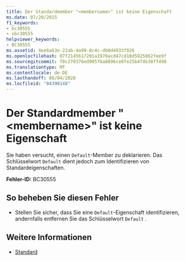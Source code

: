 ```yaml
---
title: Der Standardmember "<membername>" ist keine Eigenschaft
ms.date: 07/20/2015
f1_keywords:
- bc30555
- vbc30555
helpviewer_keywords:
- BC30555
ms.assetid: 4ee6a63e-22ab-4a99-8c4c-db0d4933f026
ms.openlocfilehash: 07f2145617201a1970acd47cd10d5925862fee9f
ms.sourcegitcommit: f8c270376ed905f6a8896ce0fe25b4f4b38ff498
ms.translationtype: MT
ms.contentlocale: de-DE
ms.lasthandoff: 06/04/2020
ms.locfileid: "84390148"
---
```

# <a name="default-member-membername-is-not-a-property"></a>Der Standardmember "\<membername>" ist keine Eigenschaft
Sie haben versucht, einen `Default`-Member zu deklarieren. Das Schlüsselwort `Default` dient jedoch zum Identifizieren von Standardeigenschaften.  
  
 **Fehler-ID:** BC30555  
  
## <a name="to-correct-this-error"></a>So beheben Sie diesen Fehler  
  
- Stellen Sie sicher, dass Sie eine `Default`-Eigenschaft identifizieren, andernfalls entfernen Sie das Schlüsselwort `Default` .  
  
## <a name="see-also"></a>Weitere Informationen

- [Standard](../language-reference/modifiers/default.md)
